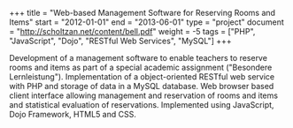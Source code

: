+++
title = "Web-based Management Software for Reserving Rooms and Items"
start = "2012-01-01"
end = "2013-06-01"
type = "project"
document = "http://scholtzan.net/content/bell.pdf"
weight = -5
tags = ["PHP", "JavaScript", "Dojo", "RESTful Web Services", "MySQL"]
+++


Development of a management software to enable teachers to reserve rooms and items as part of a special academic assignment ("Besondere Lernleistung").
Implementation of a object-oriented RESTful web service with PHP and storage of data in a MySQL database. Web browser based client interface allowing management and reservation of rooms and items and statistical evaluation of reservations. Implemented using JavaScript, Dojo Framework, HTML5 and CSS.
